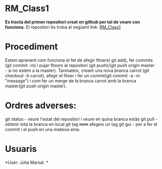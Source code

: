 # RM_Class1

**Es tracta del primer repositori creat en github per tal de veure con funciona.**
El repositori és troba al següent link: [RM_Class1](https://github.com/easyrobotic/RM_Class1.git)

# Procediment
Estem aprenent com funciona el fet de afegir fitxers( git add), fer commits (git commit -m) i pujar fitxers al repositori (git push)/(git push origin master - si no estem a la master).
Tanmateix, creant una nova branca carrot (git checkout -b carrot), afegir el fitxer i fer un commit(git commit -a -m "message") i com fer un merge de la branca carrot amb la branca master(git push origin master).

# Ordres adverses:

git status - veure l'estat del repositori i veure en quina branca estàs
git pull - obtenir tota la branca en local
git tag ~~nom~~ afegeix un tag
git gui - per a fer el commit i el push en una mateixa eina.

# Usuaris
*User: Júlia Marsal. *



